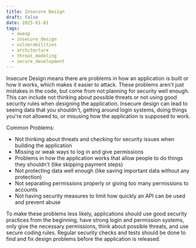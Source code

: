 ```yaml
---
title: Insecure Design
draft: false
date: 2025-01-01
tags:
  - owasp
  - insecure_design
  - vulnerabilities
  - architecture
  - threat_modeling
  - secure_development
---
```


Insecure Design means there are problems in how an application is built or how it works, which makes it easier to attack. These problems aren't just mistakes in the code, but come from not planning for security well enough. This can include not thinking about possible threats or not using good security rules when designing the application. Insecure design can lead to seeing data that you shouldn't, getting around login systems, doing things you're not allowed to, or misusing how the application is supposed to work.

Common Problems:

- Not thinking about threats and checking for security issues when building the application
- Missing or weak ways to log in and give permissions
- Problems in how the application works that allow people to do things they shouldn't (like skipping payment steps)
- Not protecting data well enough (like saving important data without any protection)
- Not separating permissions properly or giving too many permissions to accounts
- Not having security measures to limit how quickly an API can be used and prevent abuse

To make these problems less likely, applications should use good security practices from the beginning, have strong login and permission systems, only give the necessary permissions, think about possible threats, and use secure coding rules. Regular security checks and tests should be done to find and fix design problems before the application is released.
